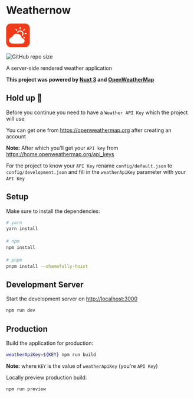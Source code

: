 # Weathernow

<img src="public/favicon.svg" width="64" />

![GitHub repo size](https://img.shields.io/github/repo-size/OyewoleOyedeji/weathernow?color=f03a17&label=Project%20size&style=for-the-badge)

 A server-side rendered weather application

**This project was powered by [Nuxt 3](https://v3.nuxtjs.org/) and [OpenWeatherMap](https://openweathermap.org)**

## Hold up 🛑

Before you continue you need to have a `Weather API Key` which the project will use

You can get one from <https://openweathermap.org> after creating an account

**Note:** After which you'll get your `API key` from <https://home.openweathermap.org/api_keys>

For the project to know your `API Key` rename `config/default.json` to `config/development.json` and fill in the `weatherApiKey` parameter with your `API Key`

## Setup

Make sure to install the dependencies:

```bash
# yarn
yarn install

# npm
npm install

# pnpm
pnpm install --shamefully-hoist
```

## Development Server

Start the development server on <http://localhost:3000>

```bash
npm run dev
```

## Production

Build the application for production:

```bash
weatherApiKey=${KEY} npm run build
```

**Note:** where `KEY` is the value of `weatherApiKey` (you're `API Key`)

Locally preview production build:

```bash
npm run preview
```
